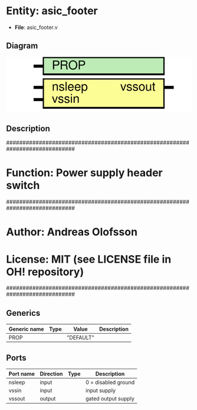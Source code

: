 # Entity: asic_footer

- **File**: asic_footer.v
## Diagram

![Diagram](asic_footer.svg "Diagram")
## Description

#############################################################################
# Function: Power supply header switch                                      #
#############################################################################
# Author:   Andreas Olofsson                                                #
# License:  MIT (see LICENSE file in OH! repository)                        #
#############################################################################

## Generics

| Generic name | Type | Value     | Description |
| ------------ | ---- | --------- | ----------- |
| PROP         |      | "DEFAULT" |             |
## Ports

| Port name | Direction | Type | Description         |
| --------- | --------- | ---- | ------------------- |
| nsleep    | input     |      | 0 = disabled ground |
| vssin     | input     |      | input supply        |
| vssout    | output    |      | gated output supply |
